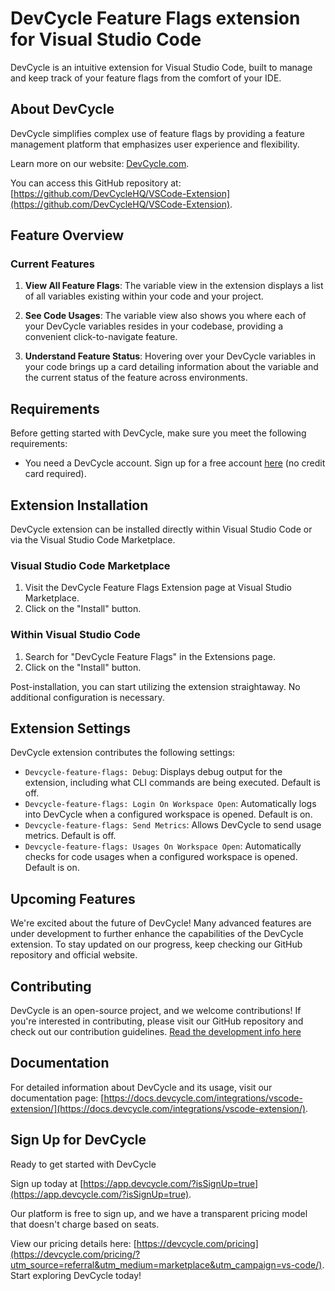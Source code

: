 # DevCycle Feature Flags extension for Visual Studio Code

DevCycle is an intuitive extension for Visual Studio Code, built to manage and keep track of your feature flags from the comfort of your IDE.

## About DevCycle

DevCycle simplifies complex use of feature flags by providing a feature management platform that emphasizes user experience and flexibility.

Learn more on our website: [DevCycle.com](https://devcycle.com/?utm_source=referral&utm_medium=marketplace&utm_campaign=vs-code).

You can access this GitHub repository at: [https://github.com/DevCycleHQ/VSCode-Extension](https://github.com/DevCycleHQ/VSCode-Extension).

## Feature Overview

### Current Features


1. **View All Feature Flags**: The variable view in the extension displays a list of all variables existing within your code and your project.

2. **See Code Usages**: The variable view also shows you where each of your DevCycle variables resides in your codebase, providing a convenient click-to-navigate feature.

3. **Understand Feature Status**: Hovering over your DevCycle variables in your code brings up a card detailing information about the variable and the current status of the feature across environments.

## Requirements

Before getting started with DevCycle, make sure you meet the following requirements:

- You need a DevCycle account. Sign up for a free account [here](https://app.devcycle.com/?isSignUp=true) (no credit card required).

## Extension Installation

DevCycle extension can be installed directly within Visual Studio Code or via the Visual Studio Code Marketplace.

### Visual Studio Code Marketplace
1. Visit the DevCycle Feature Flags Extension page at Visual Studio Marketplace.
2. Click on the "Install" button.

### Within Visual Studio Code
1. Search for "DevCycle Feature Flags" in the Extensions page.
2. Click on the "Install" button.

Post-installation, you can start utilizing the extension straightaway. No additional configuration is necessary.

## Extension Settings

DevCycle extension contributes the following settings:

- `Devcycle-feature-flags: Debug`: Displays debug output for the extension, including what CLI commands are being executed. Default is off.
- `Devcycle-feature-flags: Login On Workspace Open`: Automatically logs into DevCycle when a configured workspace is opened. Default is on.
- `Devcycle-feature-flags: Send Metrics`: Allows DevCycle to send usage metrics. Default is off.
- `Devcycle-feature-flags: Usages On Workspace Open`: Automatically checks for code usages when a configured workspace is opened. Default is on.

## Upcoming Features

We're excited about the future of DevCycle! Many advanced features are under development to further enhance the capabilities of the DevCycle extension. To stay updated on our progress, keep checking our GitHub repository and official website.

## Contributing

DevCycle is an open-source project, and we welcome contributions! If you're interested in contributing, please visit our GitHub repository and check out our contribution guidelines. [Read the development info here](DEVELOPMENT.md)

## Documentation

For detailed information about DevCycle and its usage, visit our documentation page: [https://docs.devcycle.com/integrations/vscode-extension/](https://docs.devcycle.com/integrations/vscode-extension/).

## Sign Up for DevCycle

Ready to get started with DevCycle

Sign up today at [https://app.devcycle.com/?isSignUp=true](https://app.devcycle.com/?isSignUp=true). 

Our platform is free to sign up, and we have a transparent pricing model that doesn't charge based on seats. 

View our pricing details here: [https://devcycle.com/pricing](https://devcycle.com/pricing/?utm_source=referral&utm_medium=marketplace&utm_campaign=vs-code/). Start exploring DevCycle today!
